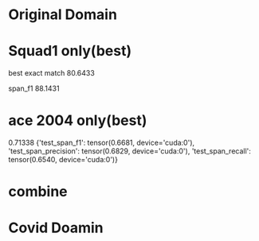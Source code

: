 # Original Domain

# Squad1 only(best)
best exact match
80.6433

span_f1
88.1431


# ace 2004 only(best)
0.71338
{'test_span_f1': tensor(0.6681, device='cuda:0'),
 'test_span_precision': tensor(0.6829, device='cuda:0'),
 'test_span_recall': tensor(0.6540, device='cuda:0')}

# combine



# Covid Doamin


